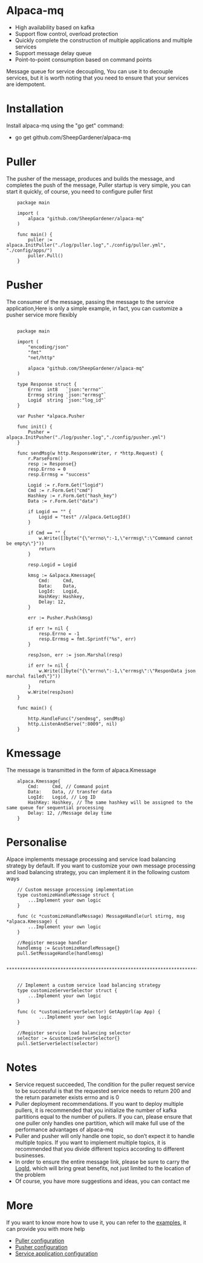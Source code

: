 # Alpaca-mq

- High availability based on kafka
- Support flow control, overload protection
- Quickly complete the construction of multiple applications and multiple services
- Support message delay queue
- Point-to-point consumption based on command points

Message queue for service decoupling, You can use it to decouple services, but it is worth noting that you need to ensure that your services are idempotent.

# Installation

Install alpaca-mq using the "go get" command:

- go get github.com/SheepGardener/alpaca-mq

# Puller

The pusher of the message, produces and builds the message, and completes the push of the message,
Puller startup is very simple, you can start it quickly, of course, you need to configure puller first
```
	package main

	import (
		alpaca "github.com/SheepGardener/alpaca-mq"
	)

	func main() {
		puller := alpaca.InitPuller("./log/puller.log","./config/puller.yml", "./config/apps/")
		puller.Pull()
	}
```

# Pusher

The consumer of the message, passing the message to the service application,Here is only a simple example, in fact, you can customize a pusher service more flexibly

```

	package main

	import (
		"encoding/json"
		"fmt"
		"net/http"

		alpaca "github.com/SheepGardener/alpaca-mq"
	)

	type Response struct {
		Errno  int8   `json:"errno"`
		Errmsg string `json:"errmsg"`
		Logid  string `json:"log_id"`
	}

	var Pusher *alpaca.Pusher

	func init() {
		Pusher = alpaca.InitPusher("./log/pusher.log","./config/pusher.yml")
	}

	func sendMsg(w http.ResponseWriter, r *http.Request) {
		r.ParseForm()
		resp := Response{}
		resp.Errno = 0
		resp.Errmsg = "success"

		Logid := r.Form.Get("logid")
		Cmd := r.Form.Get("cmd")
		Hashkey := r.Form.Get("hash_key")
		Data := r.Form.Get("data")

		if Logid == "" {
			Logid = "test" //alpaca.GetLogId()
		}

		if Cmd == "" {
			w.Write([]byte("{\"errno\":-1,\"errmsg\":\"Command cannot be empty\"}"))
			return
		}

		resp.Logid = Logid

		kmsg := &alpaca.Kmessage{
			Cmd:     Cmd,
			Data:    Data,
			LogId:   Logid,
			HashKey: Hashkey,
			Delay: 12,
		}

		err := Pusher.Push(kmsg)

		if err != nil {
			resp.Errno = -1
			resp.Errmsg = fmt.Sprintf("%s", err)
		}

		respJson, err := json.Marshal(resp)

		if err != nil {
			w.Write([]byte("{\"errno\":-1,\"errmsg\":\"ResponData json marchal failed\"}"))
			return
		}
		w.Write(respJson)
	}

	func main() {

		http.HandleFunc("/sendmsg", sendMsg)
		http.ListenAndServe(":8009", nil)
	}
```

# Kmessage
The message is transmitted in the form of alpaca.Kmessage

```
  	alpaca.Kmessage{
		Cmd:     Cmd, // Command point
		Data:    Data, // transfer data
		LogId:   Logid, // Log ID
		HashKey: Hashkey, // The same hashkey will be assigned to the same queue for sequential processing
		Delay: 12, //Message delay time
	}

```

# Personalise
Alpace implements message processing and service load balancing strategy by default. If you want to customize your own message processing and load balancing strategy, you can implement it in the following custom ways

```
	// Custom message processing implementation
	type customizeHandleMessage struct {
		...Implement your own logic
	}

	func (c *customizeHandleMessage) MessageHandle(url stirng, msg *alpaca.Kmessage) {
		...Implement your own logic
	}

	//Register message handler
	handlemsg := &customizeHandleMessage{}
	pull.SetMessageHandle(handlemsg)

	**********************************************************************************


	// Implement a custom service load balancing strategy
	type customizeServerSelector struct {
		...Implement your own logic
	}

	func (c *customizeServerSelector) GetAppUrl(ap App) {
			...Implement your own logic
	}

	//Register service load balancing selector
	selector := &customizeServerSelector{}
	pull.SetServerSelect(selector)

```

# Notes

- Service request succeeded, The condition for the puller request service to be successful is that the requested service needs to return 200 and the return parameter exists errno and is 0
- Puller deployment recommendations. If you want to deploy multiple pullers, it is recommended that you initialize the number of kafka partitions equal to the number of pullers. If you can, please ensure that one puller only handles one partition, which will make full use of the performance advantages of alpaca-mq
- Puller and pusher will only handle one topic, so don’t expect it to handle multiple topics. If you want to implement multiple topics, it is recommended that you divide different topics according to different businesses.
- In order to ensure the entire message link, please be sure to carry the [LogId](), which will bring great benefits, not just limited to the location of the problem
- Of course, you have more suggestions and ideas, you can contact me

# More

If you want to know more how to use it, you can refer to the [examples](https://github.com/SheepGardener/alpaca-mq/tree/master/examples), it can provide you with more help

- [Puller configuration](https://github.com/SheepGardener/alpaca-mq/blob/master/examples/config/puller.yml)
- [Pusher configuration](https://github.com/SheepGardener/alpaca-mq/blob/master/examples/config/pusher.yml)
- [Service application configuration](https://github.com/SheepGardener/alpaca-mq/blob/master/examples/config/apps/test-app.yml)